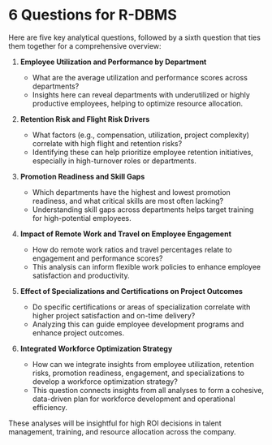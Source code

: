 # 6 Questions for R-DBMS


Here are five key analytical questions, followed by a sixth question that ties them together for a comprehensive overview:

1. **Employee Utilization and Performance by Department**

   - What are the average utilization and performance scores across departments?
   - Insights here can reveal departments with underutilized or highly productive employees, helping to optimize resource allocation.
2. **Retention Risk and Flight Risk Drivers**

   - What factors (e.g., compensation, utilization, project complexity) correlate with high flight and retention risks?
   - Identifying these can help prioritize employee retention initiatives, especially in high-turnover roles or departments.
3. **Promotion Readiness and Skill Gaps**

   - Which departments have the highest and lowest promotion readiness, and what critical skills are most often lacking?
   - Understanding skill gaps across departments helps target training for high-potential employees.
4. **Impact of Remote Work and Travel on Employee Engagement**

   - How do remote work ratios and travel percentages relate to engagement and performance scores?
   - This analysis can inform flexible work policies to enhance employee satisfaction and productivity.
5. **Effect of Specializations and Certifications on Project Outcomes**

   - Do specific certifications or areas of specialization correlate with higher project satisfaction and on-time delivery?
   - Analyzing this can guide employee development programs and enhance project outcomes.
6. **Integrated Workforce Optimization Strategy**

   - How can we integrate insights from employee utilization, retention risks, promotion readiness, engagement, and specializations to develop a workforce optimization strategy?
   - This question connects insights from all analyses to form a cohesive, data-driven plan for workforce development and operational efficiency.

These analyses will be insightful for high ROI decisions in talent management, training, and resource allocation across the company.
